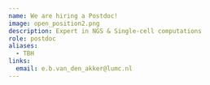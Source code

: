 ```yaml
---
name: We are hiring a Postdoc!
image: open_position2.png
description: Expert in NGS & Single-cell computations
role: postdoc
aliases:
  - TBH
links:
  email: e.b.van_den_akker@lumc.nl
---
```


